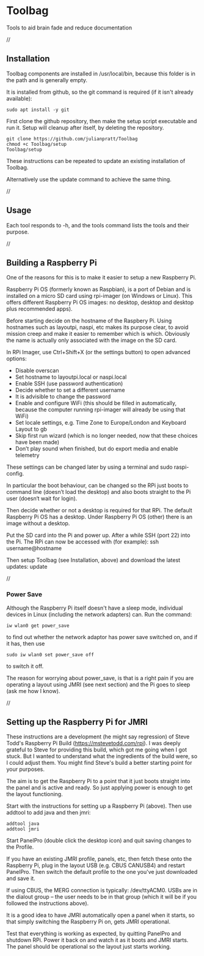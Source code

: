 # Toolbag
Tools to aid brain fade and reduce documentation 

//

## Installation

Toolbag components are installed in /usr/local/bin, because this folder is in the path 
and is generally empty. 

It is installed from github, so the git command is required (if it isn't already available):

    sudo apt install -y git

First clone the github repository, then make the setup script executable and run it. 
Setup will cleanup after itself, by deleting the repository.

    git clone https://github.com/julianpratt/Toolbag
    chmod +c Toolbag/setup
    Toolbag/setup

These instructions can be repeated to update an existing installation of Toolbag. 

Alternatively use the update command to achieve the same thing.

//

## Usage

Each tool responds to -h, and the tools command lists the tools and their purpose.

//

## Building a Raspberry Pi

One of the reasons for this is to make it easier to setup a new Raspberry Pi. 

Raspberry Pi OS (formerly known as Raspbian), is a port of Debian and is installed on a micro SD card using rpi-imager (on Windows or Linux). This offers different Raspberry Pi OS images: no desktop, desktop and desktop plus recommended apps). 

Before starting decide on the hostname of the Raspbery Pi. Using hostnames such as layoutpi, naspi, etc makes its purpose clear, to avoid mission creep and make it easier to remember which is which. Obviously the name is actually only associated with the image on the SD card. 

In RPi Imager, use Ctrl+Shift+X (or the settings button) to open advanced options:  
- Disable overscan
- Set hostname to layoutpi.local or naspi.local
- Enable SSH (use password authentication)
- Decide whether to set a different username
- It is advisible to change the password
- Enable and configure WiFi (this should be filled in automatically, because the computer running rpi-imager will already be using that WiFi)
- Set locale settings, e.g. Time Zone to Europe/London and Keyboard Layout to gb
- Skip first run wizard (which is no longer needed, now that these choices have been made)
- Don’t play sound when finished, but do export media and enable telemetry

These settings can be changed later by using a terminal and sudo raspi-config.

In particular the boot behaviour, can be changed so the RPi just boots to command line (doesn’t load the desktop) and also boots straight to the Pi user (doesn‘t wait for login).   

Then decide whether or not a desktop is required for that RPi. The default Raspberry Pi OS has a desktop. Under Raspberry Pi OS (other) there is an image without a desktop.

Put the SD card into the Pi and power up. After a while SSH (port 22) into the Pi. The RPi can now be accessed with (for example): ssh username@hostname

Then setup Toolbag (see Installation, above) and download the latest updates:
    update

//

### Power Save 
Although the Raspberry Pi itself doesn't have a sleep mode, individual devices in Linux (including the network adapters) can. Run the command: 

    iw wlan0 get power_save

to find out whether the network adaptor has power save switched on, and if it has, then use 

    sudo iw wlan0 set power_save off 

to switch it off.

The reason for worrying about power_save, is that is a right pain if you are operating a layout using JMRI (see next section) and the Pi goes to sleep (ask me how I know).

//

## Setting up the Raspberry Pi for JMRI

These instructions are a development (he might say regression) of Steve Todd's Raspberry Pi Build (https://mstevetodd.com/rpi). I was deeply grateful to Steve for providing this build, which got me going when I got stuck. But I wanted to understand what the ingredients of the build were, so I could adjust them. You might find Steve's build a better starting point for your purposes.    

The aim is to get the Raspberry Pi to a point that it just boots straight into the panel and is active and ready. So just applying power is enough to get the layout functioning.  

Start with the instructions for setting up a Raspberry Pi (above). Then use addtool to add java and then jmri:

    addtool java
    addtool jmri		
    
Start PanelPro (double click the desktop icon) and quit saving changes to the Profile. 

If you have an existing JMRI profile, panels, etc, then fetch these onto the Raspberry Pi, plug in the layout USB (e.g. CBUS CANUSB4) and restart PanelPro. Then switch the default profile to the one you've just downloaded and save it. 

If using CBUS, the MERG connection is typically: /dev/ttyACM0. USBs are in the dialout group – the user needs to be in that group (which it will be if you followed the instructions above). 

It is a good idea to have JMRI automatically open a panel when it starts, so that simply switching the Raspberry Pi on, gets JMRI operational. 

Test that everything is working as expected, by quitting PanelPro and shutdown RPi. Power it back on and watch it as it boots and JMRI starts. The panel should be operational so the layout just starts working. 
